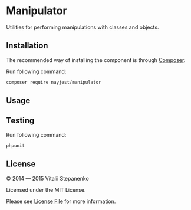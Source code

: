 Manipulator
=======

Utilities for performing manipulations with classes and objects.

## Installation

The recommended way of installing the component is through [Composer](https://getcomposer.org).

Run following command:

```bash
composer require nayjest/manipulator
```

## Usage

## Testing

Run following command:

```bash
phpunit
```

## License

© 2014 — 2015 Vitalii Stepanenko

Licensed under the MIT License.

Please see [License File](LICENSE) for more information.
